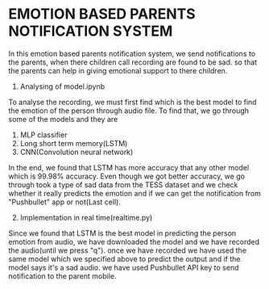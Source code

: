 # EMOTION BASED PARENTS NOTIFICATION SYSTEM

In this emotion based parents notification system, we send notifications to the parents, when there children call recording are found to be sad. so that the parents can help in giving emotional support to there children. 

1. Analysing of model.ipynb

To analyse the recording, we must first find which is the best model to find the emotion of the person through audio file. To find that, we go through some of the models and they are

1. MLP classifier
2. Long short term memory(LSTM)
3. CNN(Convolution neural network)

In the end, we found that LSTM has more accuracy that any other model which is 99.98% accuracy. Even though we got better accuracy, we go through took a type of sad data from the TESS dataset and we check whether it really predicts the emotion and if we can get the notification from "Pushbullet" app or not(Last cell).

2. Implementation in real time(realtime.py)

Since we found that LSTM is the best model in predicting the person emotion from audio, we have downloaded the model and we have recorded the audio(until we press "q"). once we have recorded we have used the same model which we specified above to predict the output and if the model says it's a sad audio. we have used Pushbullet API key to send notification to the parent mobile.


